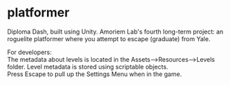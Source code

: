 # platformer
Diploma Dash, built using Unity. Amoriem Lab's fourth long-term project: an roguelite platformer where you attempt to escape (graduate) from Yale.  

For developers:  
The metadata about levels is located in the Assets-->Resources-->Levels folder. Level metadata is stored using scriptable objects.  
Press Escape to pull up the Settings Menu when in the game.